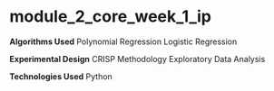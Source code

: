 # module_2_core_week_1_ip


**Algorithms Used**
Polynomial Regression
Logistic Regression

**Experimental Design**
CRISP Methodology Exploratory Data Analysis


**Technologies Used**
Python


